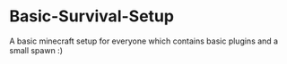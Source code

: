 # Basic-Survival-Setup
A basic minecraft setup for everyone which contains basic plugins and a small spawn :)

